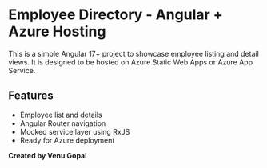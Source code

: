 
# Employee Directory - Angular + Azure Hosting

This is a simple Angular 17+ project to showcase employee listing and detail views. It is designed to be hosted on Azure Static Web Apps or Azure App Service.

## Features
- Employee list and details
- Angular Router navigation
- Mocked service layer using RxJS
- Ready for Azure deployment

**Created by Venu Gopal**

